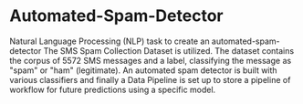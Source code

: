 # Automated-Spam-Detector
Natural Language Processing (NLP) task to create an automated-spam-detector
The SMS Spam Collection Dataset is utilized. The dataset contains the corpus of 5572 SMS messages and a label, classifying the message as "spam" or "ham" (legitimate). An automated  spam detector is built  with various classifiers and finally a Data Pipeline is set up to store a pipeline of workflow for future predictions using a specific model.
